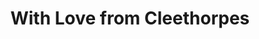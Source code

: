 ---
title: "With Love from Cleethorpes"
url: /cleethorpes/with-love-from-cleethorpes/
shop: gift
---